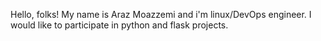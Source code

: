 Hello, folks!
My name is Araz Moazzemi and i'm linux/DevOps engineer. I would like to participate in python and flask projects.
